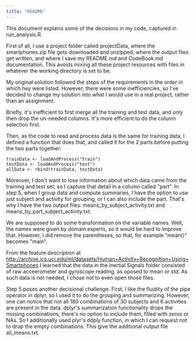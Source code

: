 ```yaml
---
title: "README"
---
```


This document explains some of the decisions in my code, captured in run_analysis.R.

First of all, I use a project folder called projectData, where the smartphones.zip file gets downloaded and unzipped, where the output files get written, and where I save my README.md and CodeBook.md documentation.
This avoids mixing all these project resources with files in whatever the working directory is set to be.

My original solution followed the steps of the requirements in the order in which hey were listed. However, there were some inefficiencies, so I've decided to change my solution into what I would use in a real project, rather than an assignment.

Briefly, it's inefficient to first merge all the training and test data, and only then drop the un-needed columns. It's more efficient to do the column selection first.

Then, as the code to read and process data is the same for training data, I defined a function that does that, and called it for the 2 parts before putting the two parts together:
```{r}
trainData <- loadAndProcess("train")
testData <- loadAndProcess("test")
allData <- rbind(trainData, testData)
```

Moreover, I don't want to lose information about which data came from the training and test set, so I capture that detail in a column called "part". In step 5, when I group data and compute summaries, I have the option to use just subject and activity for grouping, or I can also include the part. That's why I have the two output files: means_by_subject_activity.txt and means_by_part_subject_activity.txt.

We are supposed to do some transformation on the variable names. Well, the names were given by domain experts, so it would be hard to improve that. However, I did remove the parentheses, so that, for example "mean()" becomes "main".

From the feature description at http://archive.ics.uci.edu/ml/datasets/Human+Activity+Recognition+Using+Smartphones I learned that the data in the Inertial Signals folder consisted of raw acceerometer and gyroscope reading, as oposed to mean or std. As such data is not needed, I chose not to even open those files.

Step 5 poses another decisional challenge.
First, I like the fluidity of the pipe operator in dplyr, so I used it to do the grouping and summarizing. However, one can notice that not all 180 combinations of 30 subjects and 6 activities are present in the data. dplyr's summarization functionality drops the missing combinations; there's no option to include them, filled with zeros or NAs. So I additionally used plyr's ddply function, in which I can request not to drop the empty combinations. This give the additional output file all_means.txt.


